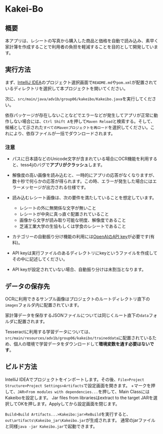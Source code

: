 # Kakei-Bo

## 概要

本アプリは、レシートの写真から購入した商品と価格を自動で読み込み、素早く家計簿を作成することで利用者の負担を軽減することを目的として開発しています。

## 実行方法

まず、[IntelliJ IDEA](https://www.jetbrains.com/ja-jp/idea/download/)のプロジェクト選択画面で`README.md`や`pom.xml`が配置されているディレクトリを選択して本プロジェクトを開いてください。

次に、`src/main/java/adv1b/group06/kakeibo/Kakeibo.java`を実行してください。

依存パッケージが存在しないことなどでエラーなどが発生してアプリが正常に動作しない場合には、`Ctrl Shift A`を押して`Maven Reload`と検索する。そして、候補として示された`すべてのMavenプロジェクトを再ロード`を選択してください。これにより、依存ファイルが一括でダウンロードされます。

### 注意

- パスに日本語などのUnicode文字が含まれている場合にOCR機能を利用すると、tess4jのバグで**アプリがクラッシュ**します。
- 解像度の高い画像を読み込むと、一時的にアプリの応答がなくなりますが、数十秒で何らかの応答が得られます。この時、エラーが発生した場合にはエラーメッセージが出力される仕様です。
- 読み込むレシート画像は、次の要件を満たしていることを想定しています。
  - レシートの外に無関係な文字が無いこと
  - レシートが中央に真っ直ぐ配置されていること
  - 画像から文字が読み取り可能な明度、解像度であること
  - 芝浦工業大学の生協もしくは学食のレシートであること


- カテゴリーの自動振り分け機能の利用には[OpenAIのAPI key](https://platform.openai.com/account/api-keys)が必要です(有料)。
- API keyは実行ファイルのあるディレクトリにkeyというファイルを作成してその中に記述してください。
- API keyが設定されていない場合、自動振り分けは未割当となります。

## データの保存先

OCRに利用できるサンプル画像はプロジェクトのルートディレクトリ直下の`images`フォルダ内に配置されています。

家計簿データを保存するJSONファイルについては同じくルート直下の`data`フォルダに配置されます。

Tesseractに利用する学習データについては、`src/main/resources/adv1b/group06/kakeibo/traineddata`に配置されているため、個人の環境で学習データをダウンロードして**環境変数を通す必要はないです**。

## ビルド方法
IntelliJ IDEAでプロジェクトをインポートします。その後、`File>Project Structure>Project Settings>Artifacts`で設定画面を開きます。
+マークを押して、`JAR>From modules with dependencies...`を押して、Main ClassにはKakeiboを設定します。
Jar files from librariesはextract to the target JARを選択してOKを押します。Applyしてから設定画面を閉じます。


`Build>Build Artifacts...>Kakeibo:jar>ReBuild`を実行すると、`out\artifacts\Kakeibo_jar\Kakeibo.jar`が生成されます。
通常のjarファイルと同様`java -jar Kakeibo.jar`で起動できます。
